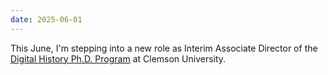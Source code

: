 ```yaml
---
date: 2025-06-01
---
```


This June, I'm stepping into a new role as Interim Associate Director of the [Digital History Ph.D. Program](https://www.clemson.edu/cah/academics/history-and-geography/graduate/digital-history-phd/) at Clemson University.
